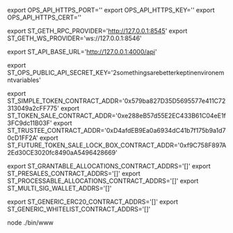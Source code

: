 export OPS_API_HTTPS_PORT=''
export OPS_API_HTTPS_KEY=''
export OPS_API_HTTPS_CERT=''

export ST_GETH_RPC_PROVIDER='http://127.0.0.1:8545'
export ST_GETH_WS_PROVIDER='ws://127.0.0.1:8546'

export ST_API_BASE_URL='http://127.0.0.1:4000/api'

export ST_OPS_PUBLIC_API_SECRET_KEY='2somethingsarebetterkeptinenvironemntvariables'

export ST_SIMPLE_TOKEN_CONTRACT_ADDR='0x579ba827D35D5695577e411C72313049a2cFF775'
export ST_TOKEN_SALE_CONTRACT_ADDR='0xe288eB57d55E2EC433B61C04eE1f3FC9dc11B03F'
export ST_TRUSTEE_CONTRACT_ADDR='0xD4afdEB9Ea0a6934dC41b7f175b9a1d70cD1FF2A'
export ST_FUTURE_TOKEN_SALE_LOCK_BOX_CONTRACT_ADDR='0xf9C758F897A2Ed30CE3020fc8490aA5496428669'

export ST_GRANTABLE_ALLOCATIONS_CONTRACT_ADDRS='[]'
export ST_PRESALES_CONTRACT_ADDRS='[]'
export ST_PROCESSABLE_ALLOCATIONS_CONTRACT_ADDRS='[]'
export ST_MULTI_SIG_WALLET_ADDRS='[]'

export ST_GENERIC_ERC20_CONTRACT_ADDRS='[]'
export ST_GENERIC_WHITELIST_CONTRACT_ADDRS='[]'

node ./bin/www